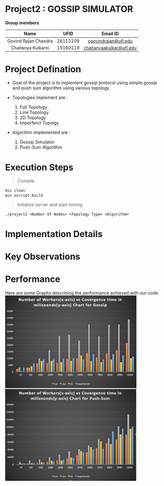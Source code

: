 # Project2 : GOSSIP SIMULATOR

**Group members**

| Name                 | UFID     | Email ID                 |
| :------------------: | :------: | :----------------------: |
| Govind Rajan Chandra | 26113109 | cgovindrajan@ufl.edu     |
| Chaitanya Kulkarni   | 19160119 | chaitanyaakulkar@ufl.edu |

# Project Defination

- Goal of the project is to implement gossip protocol using simple gossip and push sum algorithm using various topology.
- Topologies implement are : 
  1. Full Topology
  2. Line Topology
  3. 2D Topology
  4. Imperferct Topolgy

- Algorithm implemented are :
  1. Gossip Simulator
  2. Push-Sum Algorithm

# Execution Steps

> Compile

```
mix clean
mix escript.build
```
 
> Initialize server and start mining 

``` 
./project2 <Number Of Nodes> <Topology Type> <Algorithm>
```
  

# Implementation Details


# Key Observations

# Performance 
Here are some Graphs describing the performance achieved with our code.
<img src="resource/Chart_Gossip.png" width="425" height="300">
<img src="resource/Chart_Push-Sum.png" width="425" height="300">





